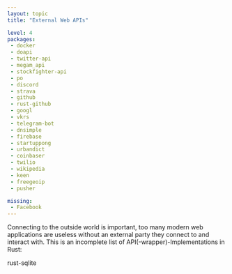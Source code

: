 ```yaml
---
layout: topic
title: "External Web APIs"

level: 4
packages:
 - docker
 - doapi
 - twitter-api
 - megam_api
 - stockfighter-api
 - po
 - discord
 - strava
 - github
 - rust-github
 - googl
 - vkrs
 - telegram-bot
 - dnsimple
 - firebase
 - startuppong
 - urbandict
 - coinbaser
 - twilio
 - wikipedia
 - keen
 - freegeoip
 - pusher

missing:
 - Facebook
---
```


Connecting to the outside world is important, too many modern web applications are useless without an external party they connect to and interact with. This is an incomplete list of API(-wrapper)-Implementations in Rust:

rust-sqlite
